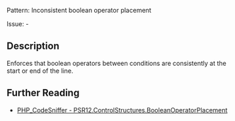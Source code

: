 Pattern: Inconsistent boolean operator placement

Issue: -

## Description

Enforces that boolean operators between conditions are consistently at the start or end of the line.

## Further Reading

* [PHP_CodeSniffer - PSR12.ControlStructures.BooleanOperatorPlacement](https://github.com/squizlabs/PHP_CodeSniffer/blob/master/src/Standards/PSR12/Sniffs/ControlStructures/BooleanOperatorPlacementSniff.php)